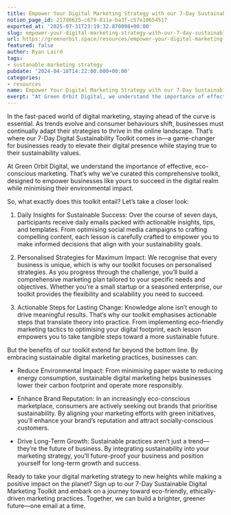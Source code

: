 ```yaml
---
title: Empower Your Digital Marketing Strategy with our 7-Day Sustainability Toolkit
notion_page_id: 217d6625-c679-811a-ba3f-c57e10654517
exported_at: '2025-07-31T23:19:32.870098+00:00'
slug: empower-your-digital-marketing-strategy-with-our-7-day-sustainable-toolkit
url: https://greenorbit.space/resources/empower-your-digital-marketing-strategy-with-our-7-day-sustainable-toolkit/
featured: false
author: Ryan Laird
tags:
- sustanable marketing strategy
pubdate: '2024-04-18T14:22:00.000+00:00'
categories:
- resources
name: Empower Your Digital Marketing Strategy with our 7-Day Sustainability Toolkit
exerpt: "At Green Orbit Digital, we understand the importance of effective, eco-conscious marketing. That’s why we’ve curated this comprehensive toolkit, designed to empower businesses like yours to succeed in the digital realm while minimising their environmental impact."
---
```


In the fast-paced world of digital marketing, staying ahead of the curve is essential. As trends evolve and consumer behaviours shift, businesses must continually adapt their strategies to thrive in the online landscape. That’s where our 7-Day Digital Sustainability Toolkit comes in—a game-changer for businesses ready to elevate their digital presence while staying true to their sustainability values.

At Green Orbit Digital, we understand the importance of effective, eco-conscious marketing. That’s why we’ve curated this comprehensive toolkit, designed to empower businesses like yours to succeed in the digital realm while minimising their environmental impact.

So, what exactly does this toolkit entail? Let’s take a closer look:

1. Daily Insights for Sustainable Success: Over the course of seven days, participants receive daily emails packed with actionable insights, tips, and templates. From optimising social media campaigns to crafting compelling content, each lesson is carefully crafted to empower you to make informed decisions that align with your sustainability goals.

1. Personalised Strategies for Maximum Impact: We recognise that every business is unique, which is why our toolkit focuses on personalised strategies. As you progress through the challenge, you’ll build a comprehensive marketing plan tailored to your specific needs and objectives. Whether you’re a small startup or a seasoned enterprise, our toolkit provides the flexibility and scalability you need to succeed.

1. Actionable Steps for Lasting Change: Knowledge alone isn’t enough to drive meaningful results. That’s why our toolkit emphasises actionable steps that translate theory into practice. From implementing eco-friendly marketing tactics to optimising your digital footprint, each lesson empowers you to take tangible steps toward a more sustainable future.

But the benefits of our toolkit extend far beyond the bottom line. By embracing sustainable digital marketing practices, businesses can:

- Reduce Environmental Impact: From minimising paper waste to reducing energy consumption, sustainable digital marketing helps businesses lower their carbon footprint and operate more responsibly.

- Enhance Brand Reputation: In an increasingly eco-conscious marketplace, consumers are actively seeking out brands that prioritise sustainability. By aligning your marketing efforts with green initiatives, you’ll enhance your brand’s reputation and attract socially-conscious customers.

- Drive Long-Term Growth: Sustainable practices aren’t just a trend—they’re the future of business. By integrating sustainability into your marketing strategy, you’ll future-proof your business and position yourself for long-term growth and success.

Ready to take your digital marketing strategy to new heights while making a positive impact on the planet? Sign up to our 7-Day Sustainable Digital Marketing Toolkit and embark on a journey toward eco-friendly, ethically-driven marketing practices. Together, we can build a brighter, greener future—one email at a time.